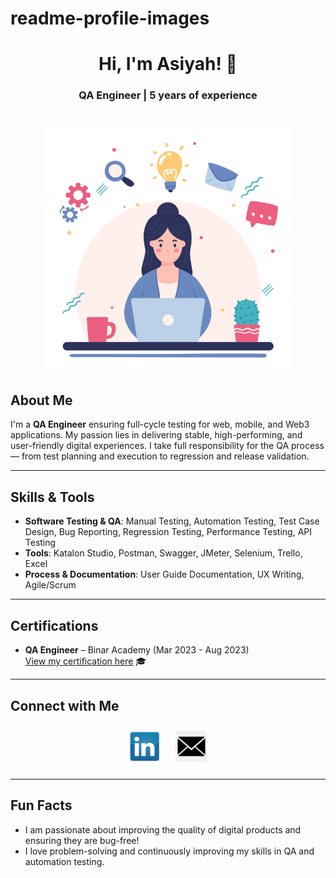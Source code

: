 # readme-profile-images

<div align="center">
  <h1>Hi, I'm Asiyah! 👋</h1>
  <h3>QA Engineer | 5 years of experience</h3>
  <br>
  <img src="./images/Github%20Profile.gif" alt="My Profile" width="400"/>
</div>

## About Me
I'm a **QA Engineer** ensuring full-cycle testing for web, mobile, and Web3 applications. My passion lies in delivering stable, high-performing, and user-friendly digital experiences. I take full responsibility for the QA process — from test planning and execution to regression and release validation.

---

## Skills & Tools

- **Software Testing & QA**: Manual Testing, Automation Testing, Test Case Design, Bug Reporting, Regression Testing, Performance Testing, API Testing
- **Tools**: Katalon Studio, Postman, Swagger, JMeter, Selenium, Trello, Excel
- **Process & Documentation**: User Guide Documentation, UX Writing, Agile/Scrum

---

## Certifications

- **QA Engineer** – Binar Academy (Mar 2023 - Aug 2023)  
  [View my certification here](https://drive.google.com/file/d/1uoxxD3SIaIkt5cgZJzLM4NO-XSW6bAuc/view?usp=sharing) 🎓

---

## Connect with Me

<p align="center">
  <a href="https://www.linkedin.com/in/asiyah-n-515550186" style="display: inline-block; margin: 10px;">
    <img src="./images/linkedin-icon.jpeg" alt="LinkedIn" width="50"/>
  </a>
  <a href="mailto:asiyah.contact@gmail.com" style="display: inline-block; margin: 10px;">
    <img src="./images/email-icon.jpeg" alt="Email" width="50"/>
  </a>
</p>

---

## Fun Facts

- I am passionate about improving the quality of digital products and ensuring they are bug-free!
- I love problem-solving and continuously improving my skills in QA and automation testing.
